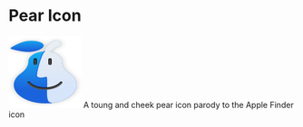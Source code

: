 # Pear Icon
![alt text](https://github.com/GSSparks/Pear-Icon/blob/main/file-manager-pear.svg?raw=true)
A toung and cheek pear icon parody to the Apple Finder icon
